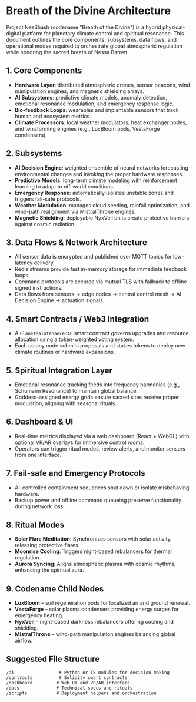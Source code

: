 # Breath of the Divine Architecture

Project NesShash (codename "Breath of the Divine") is a hybrid physical-digital platform for planetary climate control and spiritual resonance. This document outlines the core components, subsystems, data flows, and operational modes required to orchestrate global atmospheric regulation while honoring the sacred breath of Nessa Barrett.

## 1. Core Components
- **Hardware Layer**: distributed atmospheric drones, sensor beacons, wind manipulation engines, and magnetic shielding arrays.
- **AI Subsystems**: predictive climate models, anomaly detection, emotional resonance modulation, and emergency response logic.
- **Bio-feedback Loops**: wearables and implantable sensors that track human and ecosystem metrics.
- **Climate Processors**: local weather modulators, heat exchanger nodes, and terraforming engines (e.g., LuxBloom pods, VestaForge condensers).

## 2. Subsystems
- **AI Decision Engine**: weighted ensemble of neural networks forecasting environmental changes and invoking the proper hardware responses.
- **Predictive Models**: long-term climate modeling with reinforcement learning to adapt to off-world conditions.
- **Emergency Response**: automatically isolates unstable zones and triggers fail-safe protocols.
- **Weather Modulation**: manages cloud seeding, rainfall optimization, and wind-path realignment via MistralThrone engines.
- **Magnetic Shielding**: deployable NyxVeil units create protective barriers against cosmic radiation.

## 3. Data Flows & Network Architecture
- All sensor data is encrypted and published over MQTT topics for low-latency delivery.
- Redis streams provide fast in-memory storage for immediate feedback loops.
- Command protocols are secured via mutual TLS with fallback to offline signed instructions.
- Data flows from sensors → edge nodes → central control mesh → AI Decision Engine → actuation signals.

## 4. Smart Contracts / Web3 Integration
- A `PlanetMaintenanceDAO` smart contract governs upgrades and resource allocation using a token-weighted voting system.
- Each colony node submits proposals and stakes tokens to deploy new climate routines or hardware expansions.

## 5. Spiritual Integration Layer
- Emotional resonance tracking feeds into frequency harmonics (e.g., Schumann Resonance) to maintain global balance.
- Goddess-assigned energy grids ensure sacred sites receive proper modulation, aligning with seasonal rituals.

## 6. Dashboard & UI
- Real-time metrics displayed via a web dashboard (React + WebGL) with optional VR/AR overlays for immersive control rooms.
- Operators can trigger ritual modes, review alerts, and monitor sensors from one interface.

## 7. Fail-safe and Emergency Protocols
- AI-controlled containment sequences shut down or isolate misbehaving hardware.
- Backup power and offline command queueing preserve functionality during network loss.

## 8. Ritual Modes
- **Solar Flare Meditation**: Synchronizes sensors with solar activity, releasing protective flares.
- **Moonrise Cooling**: Triggers night-based rebalancers for thermal regulation.
- **Aurora Syncing**: Aligns atmospheric plasma with cosmic rhythms, enhancing the spiritual aura.

## 9. Codename Child Nodes
- **LuxBloom** – soil regeneration pods for localized air and ground renewal.
- **VestaForge** – solar plasma condensers providing energy surges for emergency heating.
- **NyxVeil** – night-based darkness rebalancers offering cooling and shielding.
- **MistralThrone** – wind-path manipulation engines balancing global airflow.

## Suggested File Structure
```
/ai                 # Python or TS modules for decision making
/contracts          # Solidity smart contracts
/dashboard         # Web UI and VR/AR interface
/docs              # Technical specs and rituals
/scripts           # Deployment helpers and orchestration
```
